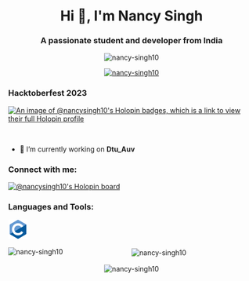 <h1 align="center">Hi 👋, I'm Nancy Singh</h1>
<h3 align="center">A passionate student and developer from India</h3>

<p align="center"> <img src="https://komarev.com/ghpvc/?username=nancy-singh10&label=Profile%20views&color=0e75b6&style=flat" alt="nancy-singh10" /> </p>

<p align="center"> <a href="https://github.com/ryo-ma/github-profile-trophy"><img src="https://github-profile-trophy.vercel.app/?username=nancy-singh10" alt="nancy-singh10" /></a> </p>



<h3 align="left"> Hacktoberfest 2023</h3>

[![An image of @nancysingh10's Holopin badges, which is a link to view their full Holopin profile](https://holopin.me/nancysingh10)](https://holopin.io/@nancysingh10)


<p align="center"> <a href="https://twitter.com/" target="blank"><img src="https://img.shields.io/twitter/follow/?logo=twitter&style=for-the-badge" alt="" /></a> </p>

- 🔭 I’m currently working on **Dtu_Auv**

<h3 align="left">Connect with me:</h3>
<a href="https://holopin.io/@nancysingh10">
  <img src="https://holopin.me/nancysingh10/" alt="@nancysingh10's Holopin board" />
</a>

<h3 align="left">Languages and Tools:</h3>
<p align="left"> 
  <a href="https://www.cprogramming.com/" target="_blank" rel="noreferrer"> 
    <img src="https://raw.githubusercontent.com/devicons/devicon/master/icons/c/c-original.svg" alt="c" width="40" height="40"/> 
  </a> 
  <!-- Add more icons for your languages and tools here -->
</p>

<p align="center">
  <img align="left" src="https://github-readme-stats.vercel.app/api/top-langs?username=nancy-singh10&show_icons=true&locale=en&layout=compact" alt="nancy-singh10" />
</p>

<p align="center">
  <img align="center" src="https://github-readme-stats.vercel.app/api?username=nancy-singh10&show_icons=true&locale=en" alt="nancy-singh10" />
</p>

<p align="center">
  <img align="center" src="https://github-readme-streak-stats.herokuapp.com/?user=nancy-singh10&" alt="nancy-singh10" />
</p>
